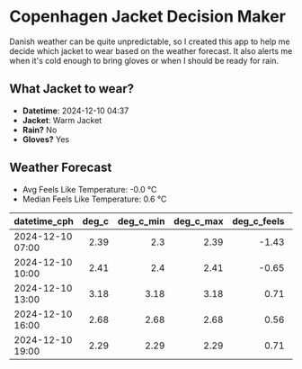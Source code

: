 
# Copenhagen Jacket Decision Maker

Danish weather can be quite unpredictable, so I created this app to help me decide which jacket to wear based on the weather forecast. 
It also alerts me when it's cold enough to bring gloves or when I should be ready for rain.

## What Jacket to wear?

- **Datetime**: 2024-12-10 04:37
- **Jacket**: Warm Jacket
- **Rain?** No
- **Gloves?** Yes

## Weather Forecast
- Avg Feels Like Temperature: -0.0 °C
- Median Feels Like Temperature: 0.6 °C

| datetime_cph     |   deg_c |   deg_c_min |   deg_c_max |   deg_c_feels | weather   | wind   | rain   |
|:-----------------|--------:|------------:|------------:|--------------:|:----------|:-------|:-------|
| 2024-12-10 07:00 |    2.39 |        2.3  |        2.39 |         -1.43 | Clouds    | Low    | None   |
| 2024-12-10 10:00 |    2.41 |        2.4  |        2.41 |         -0.65 | Clouds    | Low    | None   |
| 2024-12-10 13:00 |    3.18 |        3.18 |        3.18 |          0.71 | Clouds    | Low    | None   |
| 2024-12-10 16:00 |    2.68 |        2.68 |        2.68 |          0.56 | Clouds    | Low    | None   |
| 2024-12-10 19:00 |    2.29 |        2.29 |        2.29 |          0.71 | Clouds    | Low    | None   |
        